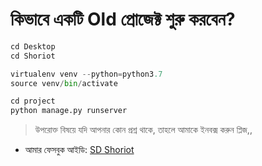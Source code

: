 # কিভাবে একটি Old প্রোজেক্ট শুরু করবেন?

```python
cd Desktop
cd Shoriot

virtualenv venv --python=python3.7
source venv/bin/activate

cd project
python manage.py runserver
```
> উপরোক্ত বিষয়ে যদি আপনার কোন প্রশ্ন থাকে, তাহলে আমাকে ইনবক্স করুন প্লিজ,,

* আমার ফেসবুক আইডি:  [SD Shoriot](https://www.facebook.com/shoriot)